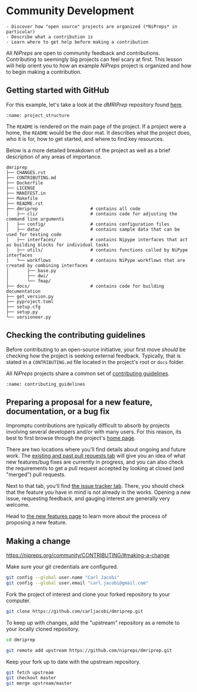# Community Development

```{admonition} Objectives
- Discover how "open source" projects are organized (*NiPreps* in particular)
- Describe what a contribution is
- Learn where to get help before making a contribution
```

All *NiPreps* are open to community feedback and contributions.
Contributing to seemingly big projects can feel scary at first. This lesson will help orient you to how an example *NiPreps* project is organized and how to begin making a contribution.

## Getting started with GitHub

For this example, let's take a look at the *dMRIPrep* repository found [here](https://github.com/nipreps/dmriprep).

```{figure} ../images/project_structure.png
:name: project_structure
```

The `README` is rendered on the main page of the project.
If a project were a home, the `README` would be the door mat.
It describes what the project does, who it is for, how to get started, and where to find key resources.

Below is a more detailed breakdown of the project as well as a brief description of any areas of importance.

```
dmriprep
├── CHANGES.rst
├── CONTRIBUTING.md
├── Dockerfile
├── LICENSE
├── MANIFEST.in
├── Makefile
├── README.rst
├── dmriprep                    # contains all code
│   ├── cli/                    # contains code for adjusting the command line arguments
│   ├── config/                 # contains configuration files
│   ├── data/                   # contains sample data that can be used for testing code
│   ├── interfaces/             # contains Nipype interfaces that act as building blocks for individual tasks
│   ├── utils/                  # contains functions called by NiPype interfaces
│   └── workflows               # contains NiPype workflows that are created by combining interfaces
│       ├── base.py
│       ├── dwi/
│       └── fmap/
├── docs/                       # contains code for building documentation
├── get_version.py
├── pyproject.toml
├── setup.cfg
├── setup.py
└── versioneer.py
```

## Checking the contributing guidelines

Before contributing to an open-source initiative, your first move *should* be checking how the project is seeking external feedback.
Typically, that is stated in a `CONTRIBUTING.md` file located in the project's root or `docs` folder.

All *NiPreps* projects share a common set of [contributing guidelines](https://nipreps.org/community/).

```{figure} ../images/contrib_guidelines.png
:name: contributing_guidelines
```

## Preparing a proposal for a new feature, documentation, or a bug fix

Impromptu contributions are typically difficult to absorb by projects involving several developers and/or with many users.
For this reason, its best to first browse through the project's [home page](https://github.com/nipreps/dmriprep).

There are two locations where you'll find details about ongoing and future work.
The [existing and past pull requests tab](https://github.com/nipreps/dmriprep/pulls) will give you an idea of what new features/bug fixes are currently in progress, and you can also check the requirements to get a pull request accepted by looking at closed (and "merged") pull requests.

Next to that tab, you'll find [the issue tracker tab](https://github.com/nipreps/dmriprep/issues/).
There, you should check that the feature you have in mind is not already in the works.
Opening a new issue, requesting feedback, and gauging interest are generally very welcome.

Head to [the new features page](https://nipreps.org/community/features/) to learn more about the process of proposing a new feature.

## Making a change

https://nipreps.org/community/CONTRIBUTING/#making-a-change

Make sure your git credentials are configured.

```bash
git config --global user.name "Carl Jacobi"
git config --global user.email "carl.jacobi@gmail.com"
```

Fork the project of interest and clone your forked repository to your computer.

```bash
git clone https://github.com/carljacobi/dmriprep.git
```

To keep up with changes, add the "upstream" repository as a remote to your locally cloned repository.

```bash
cd dmriprep

git remote add upstream https://github.com/nipreps/dmriprep.git
```

Keep your fork up to date with the upstream repository.

```bash
git fetch upstream
git checkout master
git merge upstream/master
```
